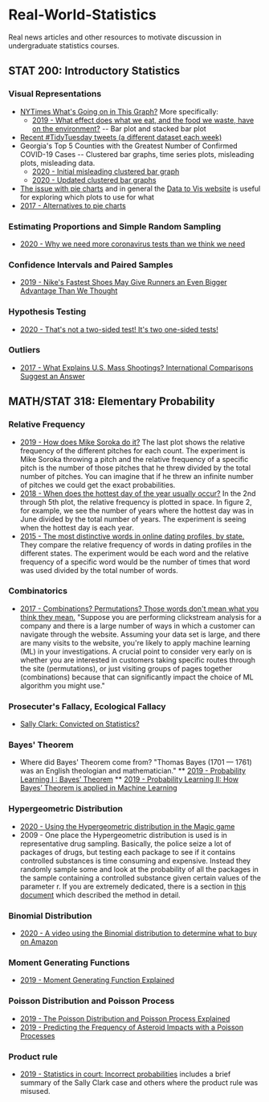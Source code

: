 # Real-World-Statistics
Real news articles and other resources to motivate discussion in undergraduate statistics courses.

## STAT 200: Introductory Statistics

### Visual Representations
* [NYTimes What's Going on in This Graph?](https://www.nytimes.com/column/whats-going-on-in-this-graph) More specifically:
  * [2019 - What effect does what we eat, and the food we waste, have on the environment?](https://www.nytimes.com/2019/12/05/learning/whats-going-on-in-this-graph-dec-11-2019.html) -- Bar plot and stacked bar plot
* [Recent #TidyTuesday tweets (a different dataset each week)](https://nsgrantham.shinyapps.io/tidytuesdayrocks/?_ga=2.251706177.951614769.1592282974-1979553968.1592282974)
* Georgia's Top 5 Counties with the Greatest Number of Confirmed COVID-19 Cases -- Clustered bar graphs, time series plots, misleading plots, misleading data.
  * [2020 - Initial misleading clustered bar graph](https://www.vox.com/covid-19-coronavirus-us-response-trump/2020/5/18/21262265/georgia-covid-19-cases-declining-reopening)
  * [2020 - Updated clustered bar graphs](https://www.gpbnews.org/post/georgia-s-gaffe-prone-covid-19-dashboard-useful-if-you-know-where-look)
* [The issue with pie charts](https://www.data-to-viz.com/caveat/pie.html) and in general the [Data to Vis website](https://www.data-to-viz.com/#explore) is useful for exploring which plots to use for what
* [2017 - Alternatives to pie charts](https://dataviz.love/2017/03/17/alternative-chart-types-pie-chart/)

### Estimating Proportions and Simple Random Sampling
* [2020 - Why we need more coronavirus tests than we think we need](https://rss.onlinelibrary.wiley.com/doi/full/10.1111/1740-9713.01398)

### Confidence Intervals and Paired Samples
* [2019 - Nike's Fastest Shoes May Give Runners an Even Bigger Advantage Than We Thought](https://www.nytimes.com/interactive/2019/12/13/upshot/nike-vaporfly-next-percent-shoe-estimates.html)

### Hypothesis Testing
* [2020 - That's not a two-sided test! It's two one-sided tests!](https://www.researchgate.net/publication/341725597_That%27s_Not_a_Two-Sided_Test_It%27s_Two_One-Sided_Tests)

### Outliers
* [2017 - What Explains U.S. Mass Shootings? International Comparisons Suggest an Answer](https://www.nytimes.com/2017/11/07/world/americas/mass-shootings-us-international.html)

## MATH/STAT 318: Elementary Probability

### Relative Frequency
* [2019 - How does Mike Soroka do it?](https://blogs.fangraphs.com/how-does-mike-soroka-do-it/) The last plot shows the relative frequency of the different pitches for each count. The experiment is Mike Soroka throwing a pitch and the relative frequency of a specific pitch is the number of those pitches that he threw divided by the total number of pitches. You can imagine that if he threw an infinite number of pitches we could get the exact probabilities.
* [2018 - When does the hottest day of the year usually occur?](https://www.forbes.com/sites/brianbrettschneider/2018/07/08/when-does-the-hottest-day-of-the-year-usually-occur/#36f132e3548c) In the 2nd through 5th plot, the relative frequency is plotted in space. In figure 2, for example, we see the number of years where the hottest day was in June divided by the total number of years. The experiment is seeing when the hottest day is each year.
* [2015 - The most distinctive words in online dating profiles, by state.](https://www.vox.com/2015/4/23/8479241/map-online-dating-profile) They compare the relative frequency of words in dating profiles in the different states. The experiment would be each word and the relative frequency of a specific word would be the number of times that word was used divided by the total number of words.

### Combinatorics
* [2017 - Combinations? Permutations? Those words don't mean what you think they mean.](https://www.theregister.com/2017/10/18/common_analytics_machine_learning_mistakes_2/?utm_source=rss&utm_medium=Sendible&utm_campaign=RSS) "Suppose you are performing clickstream analysis for a company and there is a large number of ways in which a customer can navigate through the website. Assuming your data set is large, and there are many visits to the website, you're likely to apply machine learning (ML) in your investigations. A crucial point to consider very early on is whether you are interested in customers taking specific routes through the site (permutations), or just visiting groups of pages together (combinations) because that can significantly impact the choice of ML algorithm you might use."

### Prosecuter's Fallacy, Ecological Fallacy
* [Sally Clark: Convicted on Statistics?](https://understandinguncertainty.org/node/545)

### Bayes' Theorem
* Where did Bayes' Theorem come from? "Thomas Bayes (1701 — 1761) was an English theologian and mathematician." 
** [2019 - Probability Learning I : Bayes’ Theorem](https://towardsdatascience.com/probability-learning-i-bayes-theorem-708a4c02909a)
** [2019 - Probability Learning II: How Bayes’ Theorem is applied in Machine Learning](https://towardsdatascience.com/probability-learning-ii-how-bayes-theorem-is-applied-in-machine-learning-bd747a960962)

### Hypergeometric Distribution
* [2020 - Using the Hypergeometric distribution in the Magic game](https://mtgazone.com/a-guide-to-hypergeometric-calculators/)
* 2009 - One place the Hypergeometric distribution is used is in representative drug sampling. Basically, the police seize a lot of packages of drugs, but testing each package to see if it contains controlled substances is time consuming and expensive. Instead they randomly sample some and look at the probability of all the packages in the sample containing a controlled substance given certain values of the parameter r. If you are extremely dedicated, there is a section in [this document](https://www.unodc.org/documents/scientific/Drug_Sampling.pdf) which described the method in detail.

### Binomial Distribution
* [2020 - A video using the Binomial distribution to determine what to buy on Amazon](https://www.youtube.com/watch?v=8idr1WZ1A7Q&feature=youtu.be)

### Moment Generating Functions
* [2019 - Moment Generating Function Explained](https://towardsdatascience.com/moment-generating-function-explained-27821a739035)

### Poisson Distribution and Poisson Process
* [2019 - The Poisson Distribution and Poisson Process Explained](https://towardsdatascience.com/the-poisson-distribution-and-poisson-process-explained-4e2cb17d459)
* [2019 - Predicting the Frequency of Asteroid Impacts with a Poisson Processes](https://towardsdatascience.com/predicting-the-frequency-of-asteroid-impacts-with-a-poisson-processes-98d483efa61d)

### Product rule
* [2019 - Statistics in court: Incorrect probabilities](https://www.significancemagazine.com/science/622-statistics-in-court-incorrect-probabilities) includes a brief summary of the Sally Clark case and others where the product rule was misused.


